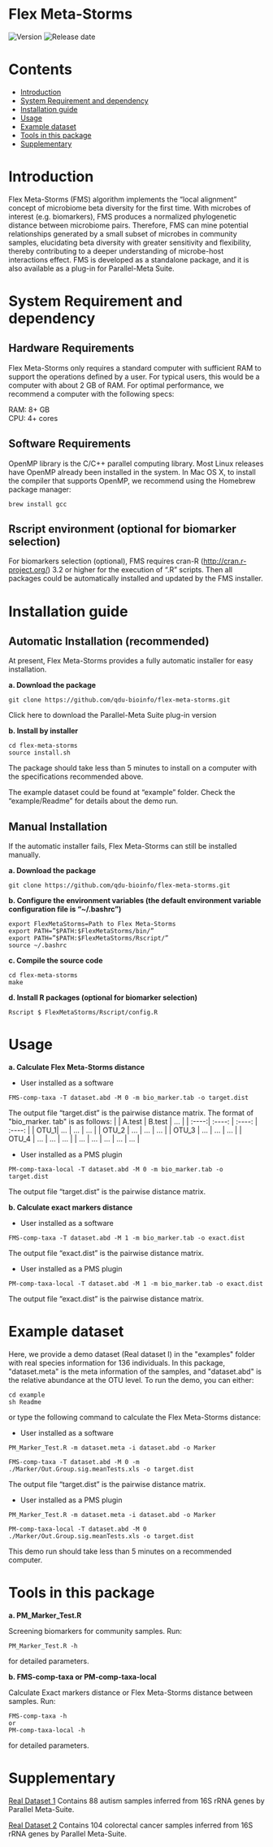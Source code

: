 # Flex Meta-Storms

![Version](https://img.shields.io/badge/Version-1.0%20-brightgreen)
![Release date](https://img.shields.io/badge/Released%20date-Sept.%2021%2C%202022-brightgreen)



# Contents

- [Introduction](#introduction)
- [System Requirement and dependency](#system-requirement-and-dependency)
- [Installation guide](#installation-guide)
- [Usage](#usage)
- [Example dataset](#example-dataset)
- [Tools in this package](#tools-in-this-package)
- [Supplementary](#supplementary)

  

# Introduction

Flex Meta-Storms (FMS) algorithm implements the “local alignment” concept of microbiome beta diversity for the first time. With microbes of interest (e.g. biomarkers), FMS produces a normalized phylogenetic distance between microbiome pairs. Therefore, FMS can mine potential relationships generated by a small subset of microbes in community samples, elucidating beta diversity with greater sensitivity and flexibility, thereby contributing to a deeper understanding of microbe-host interactions effect. FMS is developed as a standalone package, and it is also available as a plug-in for Parallel-Meta Suite.

# System Requirement and dependency

## Hardware Requirements

Flex Meta-Storms only requires a standard computer with sufficient RAM to support the operations defined by a user. For typical users, this would be a computer with about 2 GB of RAM. For optimal performance, we recommend a computer with the following specs:

  RAM: 8+ GB  
  CPU: 4+ cores

## Software Requirements

OpenMP library is the C/C++ parallel computing library. Most Linux releases have OpenMP already been installed in the system. In Mac OS X, to install the compiler that supports OpenMP, we recommend using the Homebrew package manager:
```
brew install gcc
```

## Rscript environment (optional for biomarker selection)

For biomarkers selection (optional), FMS requires cran-R (http://cran.r-project.org/) 3.2 or higher for the execution of “.R” scripts. Then all packages could be automatically installed and updated by the FMS installer.

# Installation guide

## Automatic Installation (recommended)

At present, Flex Meta-Storms provides a fully automatic installer for easy installation.

**a. Download the package**

```
git clone https://github.com/qdu-bioinfo/flex-meta-storms.git	
```
Click here to download the Parallel-Meta Suite plug-in version

**b. Install by installer**
```
cd flex-meta-storms
source install.sh
```

The package should take less than 5 minutes to install on a computer with the specifications recommended above.

The example dataset could be found at “example” folder. Check the “example/Readme” for details about the demo run.

## Manual Installation

If the automatic installer fails, Flex Meta-Storms can still be installed manually.

**a. Download the package**
```
git clone https://github.com/qdu-bioinfo/flex-meta-storms.git	
```

**b. Configure the environment variables (the default environment variable configuration file is “~/.bashrc”)**
```
export FlexMetaStorms=Path to Flex Meta-Storms
export PATH=”$PATH:$FlexMetaStorms/bin/”
export PATH=”$PATH:$FlexMetaStorms/Rscript/”
source ~/.bashrc
```
**c. Compile the source code**

```
cd flex-meta-storms
make
```
**d. Install R packages (optional for biomarker selection)**

```
Rscript $ FlexMetaStorms/Rscript/config.R
```

# Usage
**a.  Calculate Flex Meta-Storms distance**
- User installed as a software
```
FMS-comp-taxa -T dataset.abd -M 0 -m bio_marker.tab -o target.dist
```
The output file “target.dist” is the pairwise distance matrix. 
The format of "bio_marker. tab" is as follows:
|  | A.test | B.test | ... |
| :----:| :----: | :----: | :----: |
| OTU_1| ... | ... | ... |
| OTU_2 | ... | ... | ... |
| OTU_3 | ... | ... | ... |
| OTU_4 | ... | ... | ... |
| ... | ... | ... | ... | ... |

- User installed as a PMS plugin
```
PM-comp-taxa-local -T dataset.abd -M 0 -m bio_marker.tab -o target.dist
```
The output file “target.dist” is the pairwise distance matrix. 

**b. Calculate exact markers distance**
- User installed as a software
```
FMS-comp-taxa -T dataset.abd -M 1 -m bio_marker.tab -o exact.dist
```
The output file “exact.dist” is the pairwise distance matrix. 

- User installed as a PMS plugin
```
PM-comp-taxa-local -T dataset.abd -M 1 -m bio_marker.tab -o exact.dist
```
The output file “exact.dist” is the pairwise distance matrix. 

# Example dataset
Here, we provide a demo dataset (Real dataset I) in the "examples" folder with real species information for 136 individuals. In this package, "dataset.meta" is the meta information of the samples, and "dataset.abd" is the relative abundance at the OTU level.
To run the demo, you can either:
```
cd example
sh Readme
```
or type the following command to calculate the Flex Meta-Storms distance:
- User installed as a software
```
PM_Marker_Test.R -m dataset.meta -i dataset.abd -o Marker

FMS-comp-taxa -T dataset.abd -M 0 -m ./Marker/Out.Group.sig.meanTests.xls -o target.dist
```
The output file “target.dist” is the pairwise distance matrix. 

- User installed as a PMS plugin
```
PM_Marker_Test.R -m dataset.meta -i dataset.abd -o Marker

PM-comp-taxa-local -T dataset.abd -M 0 ./Marker/Out.Group.sig.meanTests.xls -o target.dist
```

This demo run should take less than 5 minutes on a recommended computer.

# Tools in this package
**a. PM_Marker_Test.R**

Screening biomarkers for community samples. Run:
```
PM_Marker_Test.R -h
```
for detailed parameters.


**b. FMS-comp-taxa or PM-comp-taxa-local**

Calculate Exact markers distance or Flex Meta-Storms distance between samples. Run:
```
FMS-comp-taxa -h 
or
PM-comp-taxa-local -h
```
for detailed parameters.



# Supplementary

[Real Dataset 1](http://) Contains 88 autism samples inferred from 16S rRNA genes by Parallel Meta-Suite.

[Real Dataset 2](http://) Contains 104 colorectal cancer samples inferred from 16S rRNA genes by Parallel Meta-Suite.




